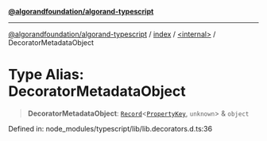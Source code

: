 [**@algorandfoundation/algorand-typescript**](../../../README.md)

***

[@algorandfoundation/algorand-typescript](../../../README.md) / [index](../../README.md) / [\<internal\>](../README.md) / DecoratorMetadataObject

# Type Alias: DecoratorMetadataObject

> **DecoratorMetadataObject**: [`Record`](Record.md)\<[`PropertyKey`](PropertyKey.md), `unknown`\> & `object`

Defined in: node\_modules/typescript/lib/lib.decorators.d.ts:36
